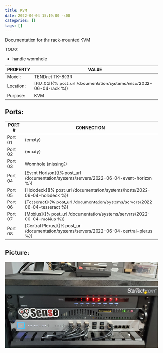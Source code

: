 ```yaml
---
title: KVM
date: 2022-06-04 15:19:00 -400
categories: []
tags: []
---
```


Documentation for the rack-mounted KVM

TODO:

- handle wormhole

| PROPERTY  | VALUE                                                               |
| --------- | ------------------------------------------------------------------- |
| Model:    | TENDnet TK-803R                                                     |
| Location: | [RU_01]({% post_url /documentation/systems/misc/2022-06-04-rack %}) |
| Purpose:  | KVM                                                                 |

## Ports:

| PORT #  | CONNECTION                                                                                |
| ------- | ----------------------------------------------------------------------------------------- |
| Port 01 | (empty)                                                                                   |
| Port 02 | (empty)                                                                                   |
| Port 03 | Wormhole (missing?)             |
| Port 04 | [Event Horizon]({% post_url /documentation/systems/servers/2022-06-04-event-horizon %})   |
| Port 05 | [Holodeck]({% post_url /documentation/systems/hosts/2022-06-04-holodeck %})               |
| Port 06 | [Tesseract]({% post_url /documentation/systems/servers/2022-06-04-tesseract %})           |
| Port 07 | [Mobius]({% post_url /documentation/systems/servers/2022-06-04-mobius %})                 |
| Port 08 | [Central Plexus]({% post_url /documentation/systems/servers/2022-06-04-central-plexus %}) |

## Picture:

![kvm, router, 10g switch](/assets/rack_01_route.jpg)
